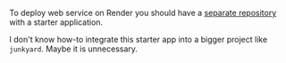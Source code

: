 To deploy web service on Render you should have a
[separate repository](https://github.com/foobar167/web_api_for_render)
with a starter application.

I don't know how-to integrate this starter app into a bigger project like `junkyard`.
Maybe it is unnecessary.
